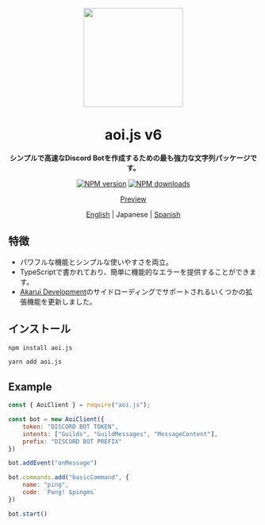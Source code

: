 <p align="center">
  <a href="https://aoi.js.org">
    <img width="200" src="https://cdn.discordapp.com/attachments/804813961190572093/924765606056701952/aoits.png">
  </a>
</p>

<h1 align="center">aoi.js v6</h1>

<div align="center">

**シンプルで高速なDiscord Botを作成するための最も強力な文字列パッケージです。**

[![NPM version][npm-image]][npm-url]
[![NPM downloads][download-image]][download-url]


[npm-image]: http://img.shields.io/npm/v/aoi.js.svg?style=flat-square
[npm-url]: http://npmjs.org/package/aoi.js
[download-image]: https://img.shields.io/npm/dt/aoi.js.svg?style=flat-square
[download-url]: https://npmjs.org/package/aoi.js

[Preview](https://aoi.js.org/docs/example.md)

[English](./README.md) | Japanese | [Spanish](./README-spanish.md)

</div>

## 特徴

- パワフルな機能とシンプルな使いやすさを両立。
- TypeScriptで書かれており、簡単に機能的なエラーを提供することができます。
- [Akarui Development](https://github.com/AkaruiDevelopment/)のサイドローディングでサポートされるいくつかの拡張機能を更新しました。

## インストール

```bash
npm install aoi.js
```

```bash
yarn add aoi.js
```

## Example 

```javascript
const { AoiClient } = require("aoi.js");

const bot = new AoiClient({
    token: "DISCORD BOT TOKEN",
    intents: ["Guilds", "GuildMessages", "MessageContent"],
    prefix: "DISCORD BOT PREFIX"
})

bot.addEvent("onMessage")

bot.commands.add("basicCommand", {
    name: "ping",
    code: `Pong! $pingms`
})

bot.start()
```

